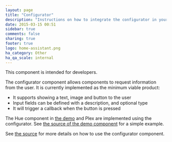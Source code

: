 ```yaml
---
layout: page
title: "Configurator"
description: "Instructions on how to integrate the configurator in your components."
date: 2015-03-15 00:51
sidebar: true
comments: false
sharing: true
footer: true
logo: home-assistant.png
ha_category: Other
ha_qa_scale: internal
---
```


<p class='note'>
This component is intended for developers.
</p>

The configurator component allows components to request information from the user. It is currently implemented as the minimum viable product:

- It supports showing a text, image and button to the user
- Input fields can be defined with a description, and optional type
- It will trigger a callback when the button is pressed

The Hue component in [the demo](/demo) and Plex are implemented using the configurator. See [the source of the demo component](https://github.com/home-assistant/home-assistant/blob/master/homeassistant/components/demo.py#L132) for a simple example.

See [the source](https://github.com/home-assistant/home-assistant/blob/master/homeassistant/components/configurator.py#L39) for more details on how to use the configurator component.

